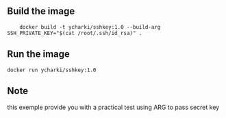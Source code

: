 ## Build the image 
```docker
    docker build -t ycharki/sshkey:1.0 --build-arg SSH_PRIVATE_KEY="$(cat /root/.ssh/id_rsa)" .
```
## Run the image

    docker run ycharki/sshkey:1.0

## Note

this exemple provide you with a practical test using ARG to pass secret key